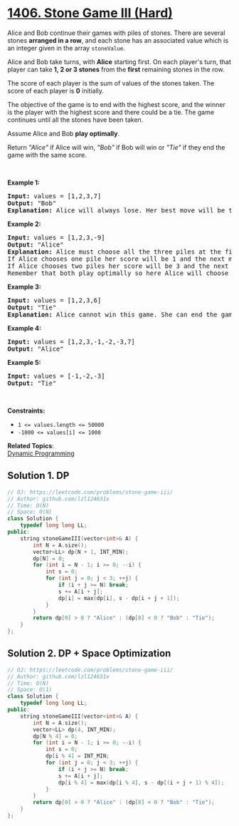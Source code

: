 # [1406. Stone Game III (Hard)](https://leetcode.com/problems/stone-game-iii/)

<p>Alice and Bob continue their&nbsp;games with piles of stones. There are several stones&nbsp;<strong>arranged in a row</strong>, and each stone has an associated&nbsp;value which is an integer given in the array&nbsp;<code>stoneValue</code>.</p>

<p>Alice and Bob take turns, with <strong>Alice</strong> starting first. On each player's turn, that player&nbsp;can take <strong>1, 2 or 3 stones</strong>&nbsp;from&nbsp;the <strong>first</strong> remaining stones in the row.</p>

<p>The score of each player is the sum of values of the stones taken. The score of each player is <strong>0</strong>&nbsp;initially.</p>

<p>The objective of the game is to end with the highest score, and the winner is the player with the highest score and there could be a tie. The game continues until all the stones have been taken.</p>

<p>Assume&nbsp;Alice&nbsp;and Bob&nbsp;<strong>play optimally</strong>.</p>

<p>Return <em>"Alice"</em> if&nbsp;Alice will win, <em>"Bob"</em> if Bob will win or <em>"Tie"</em> if they end the game with the same score.</p>

<p>&nbsp;</p>
<p><strong>Example 1:</strong></p>

<pre><strong>Input:</strong> values = [1,2,3,7]
<strong>Output:</strong> "Bob"
<strong>Explanation:</strong> Alice will always lose. Her best move will be to take three piles and the score become 6. Now the score of Bob is 7 and Bob wins.
</pre>

<p><strong>Example 2:</strong></p>

<pre><strong>Input:</strong> values = [1,2,3,-9]
<strong>Output:</strong> "Alice"
<strong>Explanation:</strong> Alice must choose all the three piles at the first move to win and leave Bob with negative score.
If Alice chooses one pile her score will be 1 and the next move Bob's score becomes 5. The next move Alice will take the pile with value = -9 and lose.
If Alice chooses two piles her score will be 3 and the next move Bob's score becomes 3. The next move Alice will take the pile with value = -9 and also lose.
Remember that both play optimally so here Alice will choose the scenario that makes her win.
</pre>

<p><strong>Example 3:</strong></p>

<pre><strong>Input:</strong> values = [1,2,3,6]
<strong>Output:</strong> "Tie"
<strong>Explanation:</strong> Alice cannot win this game. She can end the game in a draw if she decided to choose all the first three piles, otherwise she will lose.
</pre>

<p><strong>Example 4:</strong></p>

<pre><strong>Input:</strong> values = [1,2,3,-1,-2,-3,7]
<strong>Output:</strong> "Alice"
</pre>

<p><strong>Example 5:</strong></p>

<pre><strong>Input:</strong> values = [-1,-2,-3]
<strong>Output:</strong> "Tie"
</pre>

<p>&nbsp;</p>
<p><strong>Constraints:</strong></p>

<ul>
	<li><code>1 &lt;= values.length &lt;= 50000</code></li>
	<li><code>-1000&nbsp;&lt;= values[i] &lt;= 1000</code></li>
</ul>

**Related Topics**:  
[Dynamic Programming](https://leetcode.com/tag/dynamic-programming/)

## Solution 1. DP

```cpp
// OJ: https://leetcode.com/problems/stone-game-iii/
// Author: github.com/lzl124631x
// Time: O(N)
// Space: O(N)
class Solution {
    typedef long long LL;
public:
    string stoneGameIII(vector<int>& A) {
        int N = A.size();
        vector<LL> dp(N + 1, INT_MIN);
        dp[N] = 0;
        for (int i = N - 1; i >= 0; --i) {
            int s = 0;
            for (int j = 0; j < 3; ++j) {
                if (i + j >= N) break;
                s += A[i + j];
                dp[i] = max(dp[i], s - dp[i + j + 1]);
            }
        }
        return dp[0] > 0 ? "Alice" : (dp[0] < 0 ? "Bob" : "Tie");
    }
};
```

## Solution 2. DP + Space Optimization

```cpp
// OJ: https://leetcode.com/problems/stone-game-iii/
// Author: github.com/lzl124631x
// Time: O(N)
// Space: O(1)
class Solution {
    typedef long long LL;
public:
    string stoneGameIII(vector<int>& A) {
        int N = A.size();
        vector<LL> dp(4, INT_MIN);
        dp[N % 4] = 0;
        for (int i = N - 1; i >= 0; --i) {
            int s = 0;
            dp[i % 4] = INT_MIN;
            for (int j = 0; j < 3; ++j) {
                if (i + j >= N) break;
                s += A[i + j];
                dp[i % 4] = max(dp[i % 4], s - dp[(i + j + 1) % 4]);
            }
        }
        return dp[0] > 0 ? "Alice" : (dp[0] < 0 ? "Bob" : "Tie");
    }
};
```
